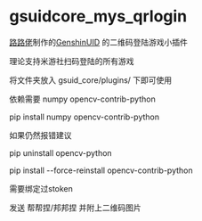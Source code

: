 # gsuidcore_mys_qrlogin
<a href="https://github.com/lulu666lulu/GenshinUID" target="_blank">路路佬</a>制作的<a href="https://github.com/KimigaiiWuyi/GenshinUID" target="_blank">GenshinUID</a> 的二维码登陆游戏小插件

理论支持米游社扫码登陆的所有游戏

将文件夹放入 gsuid_core/plugins/ 下即可使用

依赖需要 numpy opencv-contrib-python

pip install numpy opencv-contrib-python

如果仍然报错建议 

pip uninstall opencv-python

pip install --force-reinstall opencv-contrib-python

需要绑定过stoken

发送 帮帮捏/邦邦捏 并附上二维码图片



